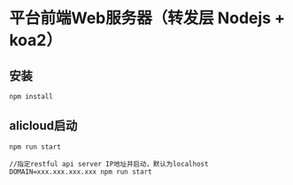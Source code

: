 # 平台前端Web服务器（转发层 Nodejs + koa2）

## 安装
```
npm install
```

## alicloud启动

```
npm run start

//指定restful api server IP地址并启动，默认为localhost
DOMAIN=xxx.xxx.xxx.xxx npm run start
```